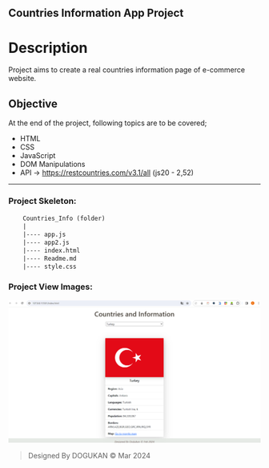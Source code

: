 ## Countries Information App Project

# Description
Project aims to create a real countries information page of e-commerce website.

## Objective
At the end of the project, following topics are to be covered;
* HTML
* CSS
* JavaScript
* DOM Manipulations
* API -> https://restcountries.com/v3.1/all (js20 - 2,52)

-----

### Project Skeleton:

```
    Countries_Info (folder)
    |
    |---- app.js
    |---- app2.js
    |---- index.html
    |---- Readme.md
    |---- style.css
```

### Project View Images:

![images](./Project_img_view.png)

> Designed By DOGUKAN © Mar 2024
